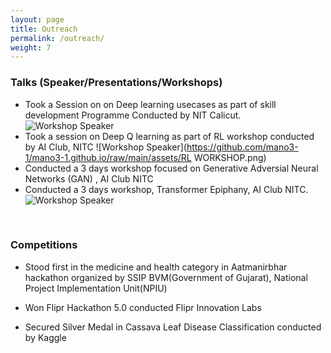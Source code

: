 ```yaml
---
layout: page
title: Outreach
permalink: /outreach/
weight: 7
---
```


### Talks (Speaker/Presentations/Workshops) <br>
- Took a Session on on Deep learning usecases as part of skill development Programme Conducted by NIT Calicut.
![Workshop Speaker](https://github.com/mano3-1/mano3-1.github.io/raw/main/assets/skill_dev_nitc.jpg)
- Took a session on Deep Q learning as part of RL workshop conducted by AI Club, NITC
![Workshop Speaker](https://github.com/mano3-1/mano3-1.github.io/raw/main/assets/RL WORKSHOP.png)
- Conducted a 3 days workshop focused on Generative Adversial Neural Networks (GAN) , AI Club NITC
- Conducted a 3 days workshop, Transformer Epiphany, AI Club NITC.
![Workshop Speaker](https://github.com/mano3-1/mano3-1.github.io/raw/main/assets/AI_GANG.jpg)
<br>

### Competitions <br>
 -  Stood first in the medicine and health category in Aatmanirbhar hackathon organized by SSIP BVM(Government of Gujarat), National Project Implementation Unit(NPIU)

- Won Flipr Hackathon 5.0 conducted Flipr Innovation Labs

- Secured Silver Medal in Cassava Leaf Disease Classification conducted by Kaggle
<br>
 
